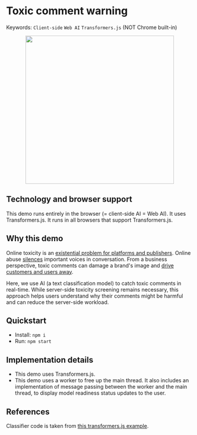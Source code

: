 # Toxic comment warning

Keywords: `Client-side` `Web AI` `Transformers.js` (NOT Chrome built-in)

<p align="center">
  <img src="https://github.com/user-attachments/assets/dca9238e-cf81-461c-aca5-5581cb48b929" width="400"/>
</p>

## Technology and browser support

This demo runs entirely in the browser (= client-side AI = Web AI). It uses Transformers.js. It runs in all browsers that support Transformers.js.

## Why this demo

Online toxicity is an [existential problem for platforms and publishers](https://perspectiveapi.com/). Online abuse [silences](https://www.researchgate.net/figure/After-receiving-a-toxic-comment-users-become-less-active-On-average-users-are-more_fig1_376246924) important voices in conversation. From a business perspective, toxic comments can damage a brand's image and [drive customers and users away](https://www.nature.com/articles/s41598-024-57783-8).

Here, we use AI (a text classification model) to catch toxic comments in real-time. While server-side toxicity screening remains necessary, this approach helps users understand why their comments might be harmful and can reduce the server-side workload.

## Quickstart

- Install: `npm i`
- Run: `npm start`

## Implementation details

- This demo uses Transformers.js.
- This demo uses a worker to free up the main thread. It also includes an implementation of message passing between the worker and the main thread, to display model readiness status updates to the user.

## References

Classifier code is taken from [this transformers.js example](https://github.com/Programming-from-A-to-Z/transformers-js-examples/blob/main/model-demos/sketch.js).
